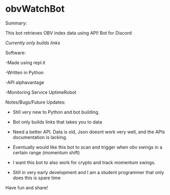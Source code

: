 # obvWatchBot
Summary:


This bot retrieves OBV index data using API! Bot for Discord

*Currently only builds links*


Software:


-Made using repl.it

-Written in Python

-API alphavantage

-Monitoring Service UptimeRobot


Notes/Bugs/Future Updates:

- Still very new to Python and bot building.

- Bot only builds links that takes you to data

- Need a better API. Data is old, Json doesnt work very well, and the APIs documentation is lacking.

- Eventually would like this bot to scan and trigger when obv swings in a certain range (momentum shift)

- I want this bot to also work for crypto and track momentum swings.

- Still in very early development and I am a student programmer that only does this is spare time

Have fun and share!
